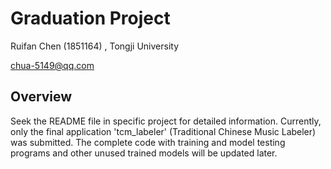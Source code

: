 # Graduation Project

Ruifan Chen (1851164) ,  Tongji University

chua-5149@qq.com



## Overview

Seek the README file in specific project for detailed information. Currently, only the final application 'tcm_labeler' (Traditional Chinese Music Labeler) was submitted. The complete code with training and model testing programs and other unused trained models will be updated later.